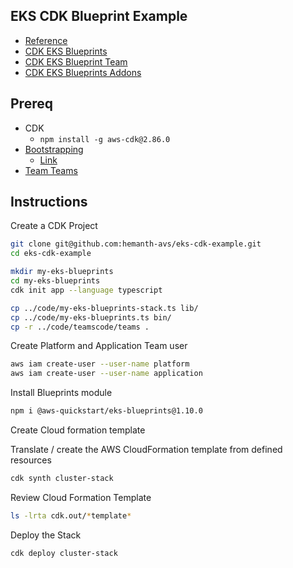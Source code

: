 ## EKS CDK Blueprint Example

* [Reference](https://catalog.workshops.aws/eks-blueprints-for-cdk/en-US)
* [CDK EKS Blueprints](https://aws-quickstart.github.io/cdk-eks-blueprints/)
* [CDK EKS Blueprint Team](https://aws-quickstart.github.io/cdk-eks-blueprints/teams/teams/)
* [CDK EKS Blueprints Addons](https://aws-quickstart.github.io/cdk-eks-blueprints/addons/)

## Prereq

* CDK
  * `npm install -g aws-cdk@2.86.0`
* [Bootstrapping](https://docs.aws.amazon.com/cdk/v2/guide/bootstrapping.html)
  * [Link](https://catalog.workshops.aws/eks-blueprints-for-cdk/en-US/020-setup/self-paced/8-bootstrap-cdk)
* [Team Teams](https://aws-quickstart.github.io/cdk-eks-blueprints/teams/teams/)

## Instructions

Create a CDK Project

```sh
git clone git@github.com:hemanth-avs/eks-cdk-example.git
cd eks-cdk-example

mkdir my-eks-blueprints
cd my-eks-blueprints
cdk init app --language typescript

cp ../code/my-eks-blueprints-stack.ts lib/
cp ../code/my-eks-blueprints.ts bin/
cp -r ../code/teamscode/teams .
```

Create Platform and Application Team user

```sh
aws iam create-user --user-name platform
aws iam create-user --user-name application
```

Install Blueprints module

```sh
npm i @aws-quickstart/eks-blueprints@1.10.0
```

Create Cloud formation template

Translate / create the AWS CloudFormation template from defined resources

```sh
cdk synth cluster-stack
```

Review Cloud Formation Template

```sh
ls -lrta cdk.out/*template*
```

Deploy the Stack

```sh
cdk deploy cluster-stack
```
